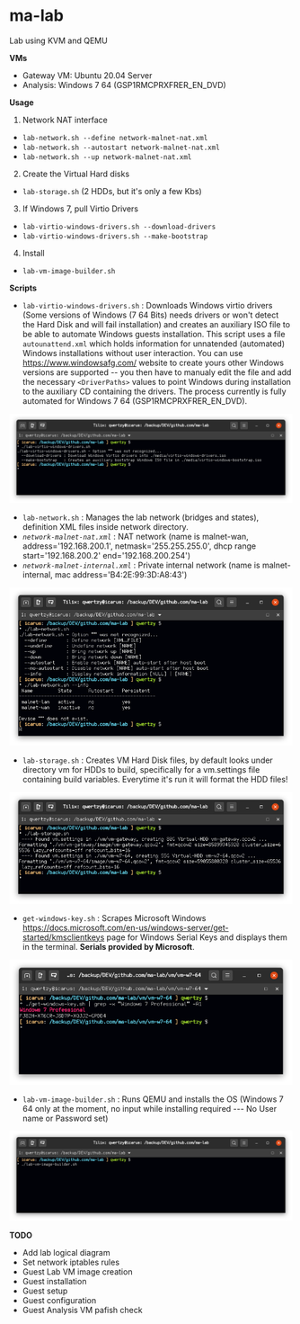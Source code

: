 # ma-lab
Lab using KVM and QEMU

**VMs**
- Gateway VM: Ubuntu 20.04 Server
- Analysis: Windows 7 64 (GSP1RMCPRXFRER_EN_DVD)

**Usage**
1. Network NAT interface
- `lab-network.sh --define network-malnet-nat.xml` 
- `lab-network.sh --autostart network-malnet-nat.xml`
- `lab-network.sh --up network-malnet-nat.xml`

2. Create the Virtual Hard disks
- `lab-storage.sh` (2 HDDs, but it's only a few Kbs)
3. If Windows 7, pull Virtio Drivers
- `lab-virtio-windows-drivers.sh --download-drivers`
- `lab-virtio-windows-drivers.sh --make-bootstrap`
4. Install
- `lab-vm-image-builder.sh`

**Scripts**
- `lab-virtio-windows-drivers.sh` : Downloads Windows virtio drivers (Some versions of Windows (7 64 Bits) needs drivers or won't detect the Hard Disk and will fail installation) and creates an auxiliary ISO file to be able to automate Windows guests installation. This script uses a file `autounattend.xml` which holds information for unnatended (automated) Windows installations without user interaction. You can use https://www.windowsafg.com/ website to create yours other Windows versions are supported -- you then have to manualy edit the file and add the necessary `<DriverPaths>` values to point Windows during installation to the auxiliary CD containing the drivers. The process currently is fully automated for Windows 7 64 (GSP1RMCPRXFRER_EN_DVD).

![](./screenshots/lab-virtio-windows-drivers.png)

- `lab-network.sh` : Manages the lab network (bridges and states), definition XML files inside network directory. 
- *`network-malnet-nat.xml`* : NAT network (name is malnet-wan, address='192.168.200.1', netmask='255.255.255.0', dhcp range start='192.168.200.2' end='192.168.200.254')
- *`network-malnet-internal.xml`* : Private internal network (name is malnet-internal, mac address='B4:2E:99:3D:A8:43')

![](./screenshots/lab-network.png)

- `lab-storage.sh` : Creates VM Hard Disk files, by default looks under directory vm for HDDs to build, specifically for a vm.settings file containing build variables. Everytime it's run it will format the HDD files!

![](./screenshots/lab-storage.png)

- `get-windows-key.sh` : Scrapes Microsoft Windows https://docs.microsoft.com/en-us/windows-server/get-started/kmsclientkeys page for Windows Serial Keys and displays them in the terminal. **Serials provided by Microsoft**.

![](./screenshots/get-windows-key.png)

- `lab-vm-image-builder.sh` : Runs QEMU and installs the OS (Windows 7 64 only at the moment, no input while installing required --- No User name or Password set)

![](./screenshots/lab-vm-image-builder.png)

**TODO**
- Add lab logical diagram
- Set network iptables rules
- Guest Lab VM image creation
- Guest installation
- Guest setup
- Guest configuration
- Guest Analysis VM pafish check